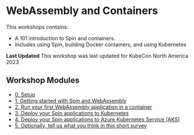 # WebAssembly and Containers

This workshops contains:
  - A 101 introduction to Spin and containers.
  - Includes using Spin, building Docker containers, and using Kubernetes

**Last Updated**
This workshop was last updated for KubeCon North America 2023

## Workshop Modules

- [0. Setup](./workshop/00-setup.md)
- [1. Getting started with Spin and WebAssembly](./workshop/01-spin-getting-started.md)
- [2. Run your first WebAssembly application in a container](./workshop/02-running-in-a-container.md)
- [3. Deploy your Spin applications to Kubernetes](./workshop/03-deploy-spin-to-k8s.md)
- [4. Deploy your Spin applications to Azure Kubernetes Service (AKS)](./workshop/04-azure-kubernetes-service.md)
- [5. Optionally, tell us what you think in this short survey](https://fibsu0jcu2g.typeform.com/workshop)

